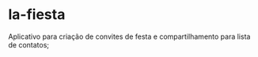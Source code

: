 # la-fiesta

Aplicativo para criação de convites de festa e compartilhamento para lista de contatos;
